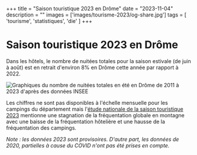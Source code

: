 +++
title = "Saison touristique 2023 en Drôme"
date = "2023-11-04"
description = ""
images = ['images/tourisme-2023/og-share.jpg']
tags = [
'tourisme',
'statistiques',
'die'
]
+++

# Saison touristique 2023 en Drôme

Dans les hôtels, le nombre de nuitées totales pour la saison estivale (de juin à août) est en retrait d'environ 8% en Drôme cette année par rapport à 2022.

![Graphiques du nombre de nuitées totales en été en Drôme de 2011 à 2023 d'après des données INSEE](/images/tourisme-2023/nuitees-totales-ete.jpg "Nuitées totales été Die")

Les chiffres ne sont pas disponibles à l'échelle mensuelle pour les campings du département mais l'[étude nationale de la saison touristique 2023][1] mentionne une stagnation de la fréquentation globale en montagne avec une baisse de la fréquentation hôtelière et une hausse de la fréquentation des campings.

_Note : les données 2023 sont provisoires. D'autre part, les données de 2020, partielles à cause du COVID n'ont pas été prises en compte._

[1]: https://www.insee.fr/fr/statistiques/7673131 "Saison touristique d’été 2023, 27/09/2023"
